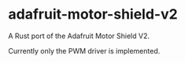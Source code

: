 # adafruit-motor-shield-v2
A Rust port of the Adafruit Motor Shield V2.

Currently only the PWM driver is implemented.